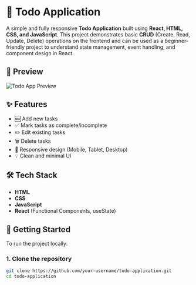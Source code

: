# 📝 Todo Application

A simple and fully responsive **Todo Application** built using **React, HTML, CSS, and JavaScript**. This project demonstrates basic **CRUD** (Create, Read, Update, Delete) operations on the frontend and can be used as a beginner-friendly project to understand state management, event handling, and component design in React.

## 📸 Preview

![Todo App Preview](./path-to-screenshot.png) <!-- Replace with actual image path -->

## ✨ Features

- 🆕 Add new tasks
- ✅ Mark tasks as complete/incomplete
- ✏️ Edit existing tasks
- 🗑️ Delete tasks
- 📱 Responsive design (Mobile, Tablet, Desktop)
- 💡 Clean and minimal UI

## 🛠️ Tech Stack

- **HTML**
- **CSS**
- **JavaScript**
- **React** (Functional Components, useState)

## 🚀 Getting Started

To run the project locally:

### 1. Clone the repository

```bash
git clone https://github.com/your-username/todo-application.git
cd todo-application
